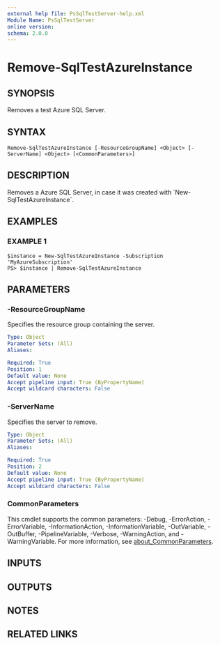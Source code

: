 ```yaml
---
external help file: PsSqlTestServer-help.xml
Module Name: PsSqlTestServer
online version:
schema: 2.0.0
---
```


# Remove-SqlTestAzureInstance

## SYNOPSIS
Removes a test Azure SQL Server.

## SYNTAX

```
Remove-SqlTestAzureInstance [-ResourceGroupName] <Object> [-ServerName] <Object> [<CommonParameters>]
```

## DESCRIPTION
Removes a Azure SQL Server, in case it was created with \`New-SqlTestAzureInstance\`.

## EXAMPLES

### EXAMPLE 1
```
$instance = New-SqlTestAzureInstance -Subscription 'MyAzureSubscription'
PS> $instance | Remove-SqlTestAzureInstance
```

## PARAMETERS

### -ResourceGroupName
Specifies the resource group containing the server.

```yaml
Type: Object
Parameter Sets: (All)
Aliases:

Required: True
Position: 1
Default value: None
Accept pipeline input: True (ByPropertyName)
Accept wildcard characters: False
```

### -ServerName
Specifies the server to remove.

```yaml
Type: Object
Parameter Sets: (All)
Aliases:

Required: True
Position: 2
Default value: None
Accept pipeline input: True (ByPropertyName)
Accept wildcard characters: False
```

### CommonParameters
This cmdlet supports the common parameters: -Debug, -ErrorAction, -ErrorVariable, -InformationAction, -InformationVariable, -OutVariable, -OutBuffer, -PipelineVariable, -Verbose, -WarningAction, and -WarningVariable. For more information, see [about_CommonParameters](http://go.microsoft.com/fwlink/?LinkID=113216).

## INPUTS

## OUTPUTS

## NOTES

## RELATED LINKS
